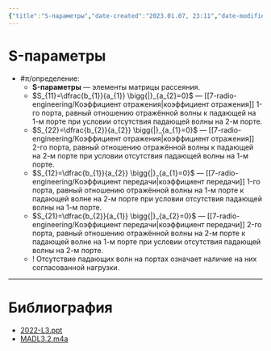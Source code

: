 ```yaml
---
{"title":"S-параметры","date-created":"2023.01.07, 23:11","date-modified":"2023.01.07, 23:18","aliases":[],"tags":[],"dg-publish":true,"permalink":"/7-radio-engineering/s-parametry/","dgPassFrontmatter":true}
---
```



# S-параметры

- #π/определение:
	- **S-параметры** — элементы матрицы рассеяния.
	- $S_{11}=\dfrac{b_{1}}{a_{1}} \bigg{|}_{a_{2}=0}$ — [[7-radio-engineering/Коэффициент отражения\|коэффициент отражения]] 1-го порта, равный отношению отражённой волны к падающей на 1-м порте при условии отсутствия падающей волны на 2-м порте.
	- $S_{22}=\dfrac{b_{2}}{a_{2}} \bigg{|}_{a_{1}=0}$ — [[7-radio-engineering/Коэффициент отражения\|коэффициент отражения]] 2-го порта, равный отношению отражённой волны к падающей на 2-м порте при условии отсутствия падающей волны на 1-м порте.
	- $S_{12}=\dfrac{b_{1}}{a_{2}} \bigg{|}_{a_{1}=0}$ — [[7-radio-engineering/Коэффициент передачи\|коэффициент передачи]] 1-го порта, равный отношению отражённой волны на 1-м порте к падающей волне на 2-м порте при условии отсутствия падающей волны на 1-м порте.
	- $S_{21}=\dfrac{b_{2}}{a_{1}} \bigg{|}_{a_{2}=0}$ — [[7-radio-engineering/Коэффициент передачи\|коэффициент передачи]] 2-го порта, равный отношению отражённой волны на 2-м порте к падающей волне на 1-м порте при условии отсутствия падающей волны на 2-м порте.
	- ! Отсутствие падающих волн на портах означает наличие на них согласованной нагрузки.

---

# Библиография

- [2022-L3.ppt](file:///C:%5CUsers%5CMojo%5CiCloudDrive%5C_university%5CIllarionov%5Clecture-presentations%5C2022-L3.ppt)
- [MADL3.2.m4a](file:///C:%5CUsers%5CMojo%5CiCloudDrive%5C_university%5CIllarionov%5Clecture-recording%5CMADL3.2.m4a)
